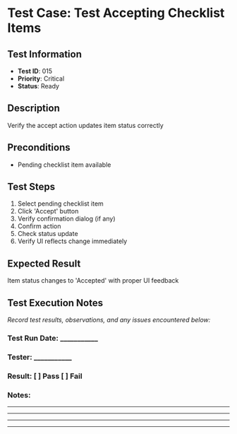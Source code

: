 # Test Case: Test Accepting Checklist Items

## Test Information
- **Test ID**: 015
- **Priority**: Critical
- **Status**: Ready

## Description
Verify the accept action updates item status correctly

## Preconditions
- Pending checklist item available

## Test Steps
1. Select pending checklist item
2. Click 'Accept' button
3. Verify confirmation dialog (if any)
4. Confirm action
5. Check status update
6. Verify UI reflects change immediately

## Expected Result
Item status changes to 'Accepted' with proper UI feedback

## Test Execution Notes
_Record test results, observations, and any issues encountered below:_

### Test Run Date: ___________
### Tester: ___________
### Result: [ ] Pass [ ] Fail

### Notes:
_________________________________
_________________________________
_________________________________
_________________________________